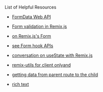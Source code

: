 List of Helpful Resources

- [FormData Web API](https://developer.mozilla.org/en-US/docs/Web/API/FormData)
- [Form validation in Remix.js](https://blog.logrocket.com/how-to-validate-forms-remix/)
- [on Remix.js's Form](https://dev.to/zachtylr21/stable-forms-in-remix-226p)
- [see Form hook APIs](https://betterprogramming.pub/mastering-remix-forms-615cab9a274d)
- [conversation on useState with Remix.js](https://stackoverflow.com/questions/71005650/handling-ui-state-in-remix-run)
- [remix-utils for client only](https://github.com/sergiodxa/remix-utils#clientonly)[and](https://github.com/sergiodxa/remix-utils#usehydrated)
- [getting data from parent route to the child](https://spin.atomicobject.com/2023/01/26/remix-routing/)

- [rich text](https://github.com/inokawa/rich-textarea)
